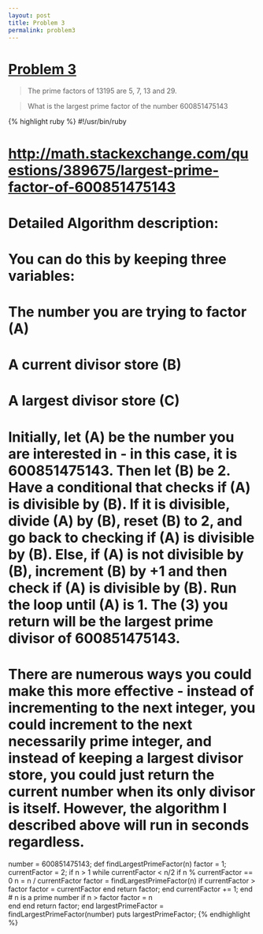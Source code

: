 ```yaml
---
layout: post
title: Problem 3
permalink: problem3
---
```

# [Problem 3](https://projecteuler.net/problem=3)

>The prime factors of 13195 are 5, 7, 13 and 29.

>What is the largest prime factor of the number 600851475143

{% highlight ruby %}
#!/usr/bin/ruby
# http://math.stackexchange.com/questions/389675/largest-prime-factor-of-600851475143
# Detailed Algorithm description:
#
# You can do this by keeping three variables:
#
# The number you are trying to factor (A)
# A current divisor store (B)
# A largest divisor store (C)
# Initially, let (A) be the number you are interested in - in this case, it is 600851475143. Then let (B) be 2. Have a conditional that checks if (A) is divisible by (B). If it is divisible, divide (A) by (B), reset (B) to 2, and go back to checking if (A) is divisible by (B). Else, if (A) is not divisible by (B), increment (B) by +1 and then check if (A) is divisible by (B). Run the loop until (A) is 1. The (3) you return will be the largest prime divisor of 600851475143.
#
# There are numerous ways you could make this more effective - instead of incrementing to the next integer, you could increment to the next necessarily prime integer, and instead of keeping a largest divisor store, you could just return the current number when its only divisor is itself. However, the algorithm I described above will run in seconds regardless.
number = 600851475143;
def findLargestPrimeFactor(n)
	factor = 1;
	currentFactor = 2;
	if n > 1
		while currentFactor < n/2
			if n % currentFactor == 0
				n = n / currentFactor
				factor = findLargestPrimeFactor(n)
				if currentFactor > factor
					factor = currentFactor
				end
				return factor;
			end
			currentFactor += 1;
		end
		# n is a prime number
		if n > factor
			factor = n			
		end
	end
	return factor;
end
largestPrimeFactor = findLargestPrimeFactor(number)
puts largestPrimeFactor;
{% endhighlight %}
